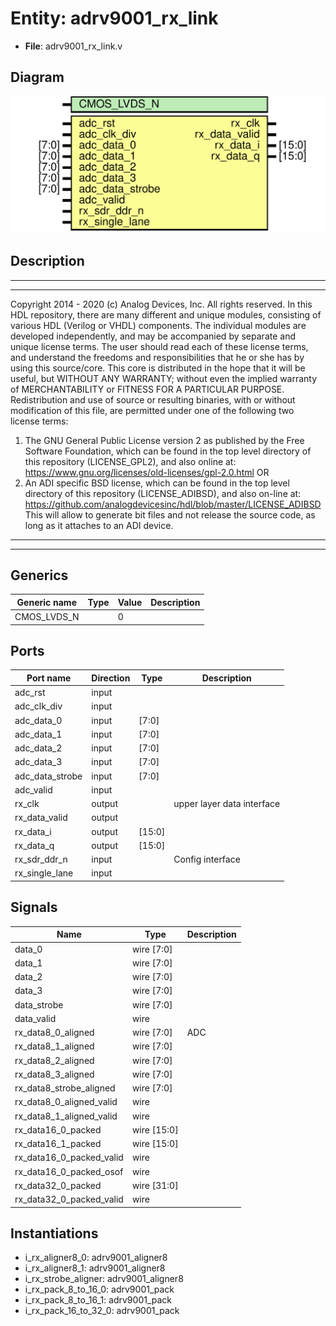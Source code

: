 # Entity: adrv9001_rx_link

- **File**: adrv9001_rx_link.v
## Diagram

![Diagram](adrv9001_rx_link.svg "Diagram")
## Description

***************************************************************************
 ***************************************************************************
 Copyright 2014 - 2020 (c) Analog Devices, Inc. All rights reserved.
 In this HDL repository, there are many different and unique modules, consisting
 of various HDL (Verilog or VHDL) components. The individual modules are
 developed independently, and may be accompanied by separate and unique license
 terms.
 The user should read each of these license terms, and understand the
 freedoms and responsibilities that he or she has by using this source/core.
 This core is distributed in the hope that it will be useful, but WITHOUT ANY
 WARRANTY; without even the implied warranty of MERCHANTABILITY or FITNESS FOR
 A PARTICULAR PURPOSE.
 Redistribution and use of source or resulting binaries, with or without modification
 of this file, are permitted under one of the following two license terms:
   1. The GNU General Public License version 2 as published by the
      Free Software Foundation, which can be found in the top level directory
      of this repository (LICENSE_GPL2), and also online at:
      <https://www.gnu.org/licenses/old-licenses/gpl-2.0.html>
 OR
   2. An ADI specific BSD license, which can be found in the top level directory
      of this repository (LICENSE_ADIBSD), and also on-line at:
      https://github.com/analogdevicesinc/hdl/blob/master/LICENSE_ADIBSD
      This will allow to generate bit files and not release the source code,
      as long as it attaches to an ADI device.
 ***************************************************************************
 ***************************************************************************
 
## Generics

| Generic name | Type | Value | Description |
| ------------ | ---- | ----- | ----------- |
| CMOS_LVDS_N  |      | 0     |             |
## Ports

| Port name       | Direction | Type   | Description                |
| --------------- | --------- | ------ | -------------------------- |
| adc_rst         | input     |        |                            |
| adc_clk_div     | input     |        |                            |
| adc_data_0      | input     | [7:0]  |                            |
| adc_data_1      | input     | [7:0]  |                            |
| adc_data_2      | input     | [7:0]  |                            |
| adc_data_3      | input     | [7:0]  |                            |
| adc_data_strobe | input     | [7:0]  |                            |
| adc_valid       | input     |        |                            |
| rx_clk          | output    |        | upper layer data interface |
| rx_data_valid   | output    |        |                            |
| rx_data_i       | output    | [15:0] |                            |
| rx_data_q       | output    | [15:0] |                            |
| rx_sdr_ddr_n    | input     |        | Config interface           |
| rx_single_lane  | input     |        |                            |
## Signals

| Name                     | Type        | Description |
| ------------------------ | ----------- | ----------- |
| data_0                   | wire [7:0]  |             |
| data_1                   | wire [7:0]  |             |
| data_2                   | wire [7:0]  |             |
| data_3                   | wire [7:0]  |             |
| data_strobe              | wire [7:0]  |             |
| data_valid               | wire        |             |
| rx_data8_0_aligned       | wire [7:0]  | ADC         |
| rx_data8_1_aligned       | wire [7:0]  |             |
| rx_data8_2_aligned       | wire [7:0]  |             |
| rx_data8_3_aligned       | wire [7:0]  |             |
| rx_data8_strobe_aligned  | wire [7:0]  |             |
| rx_data8_0_aligned_valid | wire        |             |
| rx_data8_1_aligned_valid | wire        |             |
| rx_data16_0_packed       | wire [15:0] |             |
| rx_data16_1_packed       | wire [15:0] |             |
| rx_data16_0_packed_valid | wire        |             |
| rx_data16_0_packed_osof  | wire        |             |
| rx_data32_0_packed       | wire [31:0] |             |
| rx_data32_0_packed_valid | wire        |             |
## Instantiations

- i_rx_aligner8_0: adrv9001_aligner8
- i_rx_aligner8_1: adrv9001_aligner8
- i_rx_strobe_aligner: adrv9001_aligner8
- i_rx_pack_8_to_16_0: adrv9001_pack
- i_rx_pack_8_to_16_1: adrv9001_pack
- i_rx_pack_16_to_32_0: adrv9001_pack
